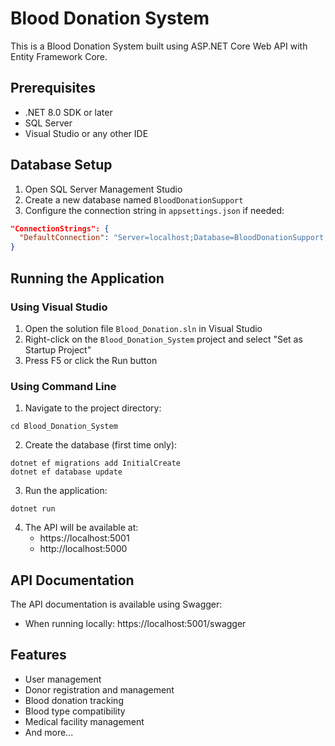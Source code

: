 # Blood Donation System

This is a Blood Donation System built using ASP.NET Core Web API with Entity Framework Core.

## Prerequisites

- .NET 8.0 SDK or later
- SQL Server
- Visual Studio or any other IDE

## Database Setup

1. Open SQL Server Management Studio
2. Create a new database named `BloodDonationSupport`
3. Configure the connection string in `appsettings.json` if needed:

```json
"ConnectionStrings": {
  "DefaultConnection": "Server=localhost;Database=BloodDonationSupport;Trusted_Connection=True;TrustServerCertificate=True;"
}
```

## Running the Application

### Using Visual Studio

1. Open the solution file `Blood_Donation.sln` in Visual Studio
2. Right-click on the `Blood_Donation_System` project and select "Set as Startup Project"
3. Press F5 or click the Run button

### Using Command Line

1. Navigate to the project directory:

```
cd Blood_Donation_System
```

2. Create the database (first time only):

```
dotnet ef migrations add InitialCreate
dotnet ef database update
```

3. Run the application:

```
dotnet run
```

4. The API will be available at:
   - https://localhost:5001
   - http://localhost:5000

## API Documentation

The API documentation is available using Swagger:

- When running locally: https://localhost:5001/swagger

## Features

- User management
- Donor registration and management
- Blood donation tracking
- Blood type compatibility
- Medical facility management
- And more...
